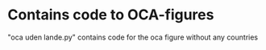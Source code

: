 # Contains code to OCA-figures
"oca uden lande.py" contains code for the oca figure without any countries 
